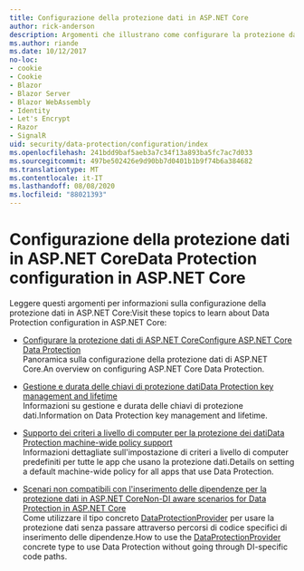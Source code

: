 ```yaml
---
title: Configurazione della protezione dati in ASP.NET Core
author: rick-anderson
description: Argomenti che illustrano come configurare la protezione dati in ASP.NET Core.
ms.author: riande
ms.date: 10/12/2017
no-loc:
- cookie
- Cookie
- Blazor
- Blazor Server
- Blazor WebAssembly
- Identity
- Let's Encrypt
- Razor
- SignalR
uid: security/data-protection/configuration/index
ms.openlocfilehash: 241bdd9baf5aeb3a7c34f13a893ba5fc7ac7d033
ms.sourcegitcommit: 497be502426e9d90bb7d0401b1b9f74b6a384682
ms.translationtype: MT
ms.contentlocale: it-IT
ms.lasthandoff: 08/08/2020
ms.locfileid: "88021393"
---
```

# <a name="data-protection-configuration-in-aspnet-core"></a><span data-ttu-id="45ca6-103">Configurazione della protezione dati in ASP.NET Core</span><span class="sxs-lookup"><span data-stu-id="45ca6-103">Data Protection configuration in ASP.NET Core</span></span>

<span data-ttu-id="45ca6-104">Leggere questi argomenti per informazioni sulla configurazione della protezione dati in ASP.NET Core:</span><span class="sxs-lookup"><span data-stu-id="45ca6-104">Visit these topics to learn about Data Protection configuration in ASP.NET Core:</span></span>

* [<span data-ttu-id="45ca6-105">Configurare la protezione dati di ASP.NET Core</span><span class="sxs-lookup"><span data-stu-id="45ca6-105">Configure ASP.NET Core Data Protection</span></span>](xref:security/data-protection/configuration/overview)  
  <span data-ttu-id="45ca6-106">Panoramica sulla configurazione della protezione dati di ASP.NET Core.</span><span class="sxs-lookup"><span data-stu-id="45ca6-106">An overview on configuring ASP.NET Core Data Protection.</span></span>

* [<span data-ttu-id="45ca6-107">Gestione e durata delle chiavi di protezione dati</span><span class="sxs-lookup"><span data-stu-id="45ca6-107">Data Protection key management and lifetime</span></span>](xref:security/data-protection/configuration/default-settings)  
  <span data-ttu-id="45ca6-108">Informazioni su gestione e durata delle chiavi di protezione dati.</span><span class="sxs-lookup"><span data-stu-id="45ca6-108">Information on Data Protection key management and lifetime.</span></span>

* [<span data-ttu-id="45ca6-109">Supporto dei criteri a livello di computer per la protezione dei dati</span><span class="sxs-lookup"><span data-stu-id="45ca6-109">Data Protection machine-wide policy support</span></span>](xref:security/data-protection/configuration/machine-wide-policy)  
  <span data-ttu-id="45ca6-110">Informazioni dettagliate sull'impostazione di criteri a livello di computer predefiniti per tutte le app che usano la protezione dati.</span><span class="sxs-lookup"><span data-stu-id="45ca6-110">Details on setting a default machine-wide policy for all apps that use Data Protection.</span></span>

* [<span data-ttu-id="45ca6-111">Scenari non compatibili con l'inserimento delle dipendenze per la protezione dati in ASP.NET Core</span><span class="sxs-lookup"><span data-stu-id="45ca6-111">Non-DI aware scenarios for Data Protection in ASP.NET Core</span></span>](xref:security/data-protection/configuration/non-di-scenarios)  
  <span data-ttu-id="45ca6-112">Come utilizzare il tipo concreto [DataProtectionProvider](/dotnet/api/Microsoft.AspNetCore.DataProtection.DataProtectionProvider) per usare la protezione dati senza passare attraverso percorsi di codice specifici di inserimento delle dipendenze.</span><span class="sxs-lookup"><span data-stu-id="45ca6-112">How to use the [DataProtectionProvider](/dotnet/api/Microsoft.AspNetCore.DataProtection.DataProtectionProvider) concrete type to use Data Protection without going through DI-specific code paths.</span></span>
